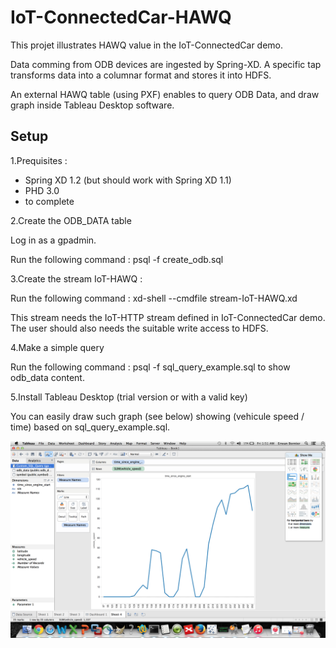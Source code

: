 # IoT-ConnectedCar-HAWQ

This projet illustrates HAWQ value in the IoT-ConnectedCar demo.

Data comming from ODB devices are ingested by Spring-XD. A specific tap transforms data into a columnar format and stores it into HDFS.

An external HAWQ table (using PXF) enables to query ODB Data, and draw graph inside Tableau Desktop software.

## Setup

1.Prequisites :

- Spring XD 1.2 (but should work with Spring XD 1.1)
- PHD 3.0
- to complete

2.Create the ODB_DATA table

Log in as a gpadmin.

Run the following command :  psql -f create_odb.sql 

3.Create the stream IoT-HAWQ :

Run the following command : xd-shell --cmdfile stream-IoT-HAWQ.xd 

This stream needs the IoT-HTTP stream defined in IoT-ConnectedCar demo. The user should also needs the suitable write access to HDFS.

4.Make a simple query

Run the following command : psql -f sql_query_example.sql to show odb_data content.

5.Install Tableau Desktop (trial version or with a valid key)

 You can easily draw such graph (see below) showing (vehicule speed / time) based on sql_query_example.sql.
 
 ![Tableau HAWQ](https://raw.githubusercontent.com/ebornier-pivotal/IoT-ConnectedCar-Extension/master/IoT-ConnectedCar-HAWQ/Tableau-HAWQ.png)
 


